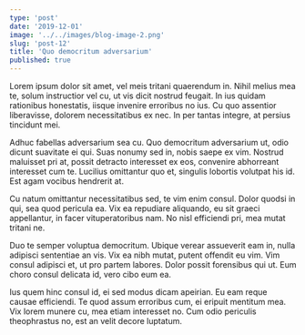 ```yaml
---
type: 'post'
date: '2019-12-01'
image: '../../images/blog-image-2.png'
slug: 'post-12'
title: 'Quo democritum adversarium'
published: true
---
```


Lorem ipsum dolor sit amet, vel meis tritani quaerendum in. Nihil melius mea te, solum instructior vel cu, ut vis dicit nostrud feugait. In ius quidam rationibus honestatis, iisque invenire erroribus no ius. Cu quo assentior liberavisse, dolorem necessitatibus ex nec. In per tantas integre, at persius tincidunt mei.

Adhuc fabellas adversarium sea cu. Quo democritum adversarium ut, odio dicunt suavitate ei qui. Suas nonumy sed in, nobis saepe ex vim. Nostrud maluisset pri at, possit detracto interesset ex eos, convenire abhorreant interesset cum te. Lucilius omittantur quo et, singulis lobortis volutpat his id. Est agam vocibus hendrerit at.

Cu natum omittantur necessitatibus sed, te vim enim consul. Dolor quodsi in qui, sea quod pericula ea. Vix ea repudiare aliquando, eu sit graeci appellantur, in facer vituperatoribus nam. No nisl efficiendi pri, mea mutat tritani ne.

Duo te semper voluptua democritum. Ubique verear assueverit eam in, nulla adipisci sententiae an vis. Vix ea nibh mutat, putent offendit eu vim. Vim consul adipisci et, ut pro partem labores. Dolor possit forensibus qui ut. Eum choro consul delicata id, vero cibo eum ea.

Ius quem hinc consul id, ei sed modus dicam apeirian. Eu eam reque causae efficiendi. Te quod assum erroribus cum, ei eripuit mentitum mea. Vix lorem munere cu, mea etiam interesset no. Cum odio periculis theophrastus no, est an velit decore luptatum.